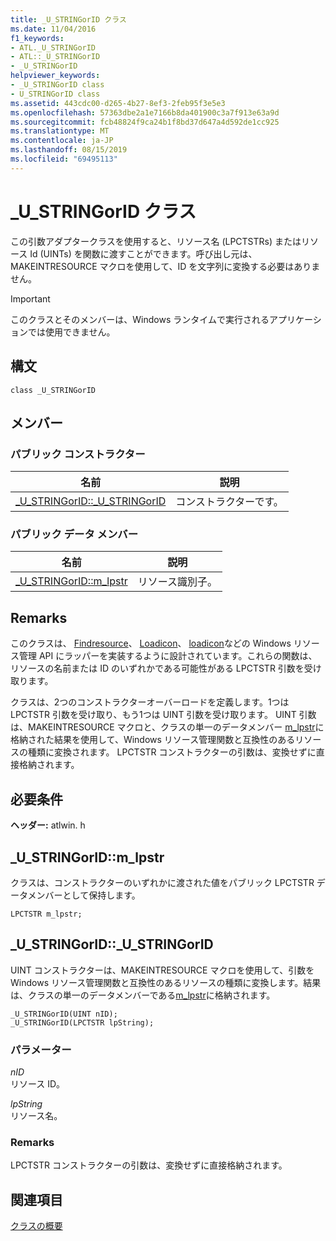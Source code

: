 ```yaml
---
title: _U_STRINGorID クラス
ms.date: 11/04/2016
f1_keywords:
- ATL._U_STRINGorID
- ATL::_U_STRINGorID
- _U_STRINGorID
helpviewer_keywords:
- _U_STRINGorID class
- U_STRINGorID class
ms.assetid: 443cdc00-d265-4b27-8ef3-2feb95f3e5e3
ms.openlocfilehash: 57363dbe2a1e7166b8da401900c3a7f913e63a9d
ms.sourcegitcommit: fcb48824f9ca24b1f8bd37d647a4d592de1cc925
ms.translationtype: MT
ms.contentlocale: ja-JP
ms.lasthandoff: 08/15/2019
ms.locfileid: "69495113"
---
```

# <a name="_u_stringorid-class"></a>_U_STRINGorID クラス

この引数アダプタークラスを使用すると、リソース名 (LPCTSTRs) またはリソース Id (UINTs) を関数に渡すことができます。呼び出し元は、MAKEINTRESOURCE マクロを使用して、ID を文字列に変換する必要はありません。

> [!IMPORTANT]
>  このクラスとそのメンバーは、Windows ランタイムで実行されるアプリケーションでは使用できません。

## <a name="syntax"></a>構文

```
class _U_STRINGorID
```

## <a name="members"></a>メンバー

### <a name="public-constructors"></a>パブリック コンストラクター

|名前|説明|
|----------|-----------------|
|[_U_STRINGorID::_U_STRINGorID](#_u_stringorid___u_stringorid)|コンストラクターです。|

### <a name="public-data-members"></a>パブリック データ メンバー

|名前|説明|
|----------|-----------------|
|[_U_STRINGorID::m_lpstr](#_u_stringorid__m_lpstr)|リソース識別子。|

## <a name="remarks"></a>Remarks

このクラスは、 [Findresource](/windows/win32/api/winbase/nf-winbase-findresourcew)、 [Loadicon](/windows/win32/api/winuser/nf-winuser-loadiconw)、 [loadicon](/windows/win32/api/winuser/nf-winuser-loadmenuw)などの Windows リソース管理 API にラッパーを実装するように設計されています。これらの関数は、リソースの名前または ID のいずれかである可能性がある LPCTSTR 引数を受け取ります。

クラスは、2つのコンストラクターオーバーロードを定義します。1つは LPCTSTR 引数を受け取り、もう1つは UINT 引数を受け取ります。 UINT 引数は、MAKEINTRESOURCE マクロと、クラスの単一のデータメンバー [m_lpstr](#_u_stringorid__m_lpstr)に格納された結果を使用して、Windows リソース管理関数と互換性のあるリソースの種類に変換されます。 LPCTSTR コンストラクターの引数は、変換せずに直接格納されます。

## <a name="requirements"></a>必要条件

**ヘッダー:** atlwin. h

##  <a name="_u_stringorid__m_lpstr"></a>  _U_STRINGorID::m_lpstr

クラスは、コンストラクターのいずれかに渡された値をパブリック LPCTSTR データメンバーとして保持します。

```
LPCTSTR m_lpstr;
```

##  <a name="_u_stringorid___u_stringorid"></a>_U_STRINGorID::_U_STRINGorID

UINT コンストラクターは、MAKEINTRESOURCE マクロを使用して、引数を Windows リソース管理関数と互換性のあるリソースの種類に変換します。結果は、クラスの単一のデータメンバーである[m_lpstr](#_u_stringorid__m_lpstr)に格納されます。

```
_U_STRINGorID(UINT nID);
_U_STRINGorID(LPCTSTR lpString);
```

### <a name="parameters"></a>パラメーター

*nID*<br/>
リソース ID。

*lpString*<br/>
リソース名。

### <a name="remarks"></a>Remarks

LPCTSTR コンストラクターの引数は、変換せずに直接格納されます。

## <a name="see-also"></a>関連項目

[クラスの概要](../../atl/atl-class-overview.md)
